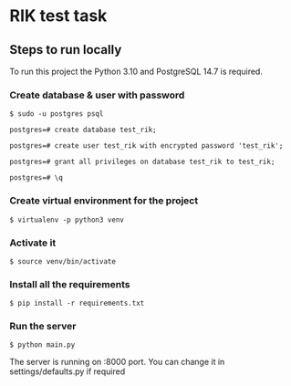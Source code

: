 # RIK test task

## Steps to run locally

To run this project the Python 3.10 and PostgreSQL 14.7 is required.

### Create database & user with password

`$ sudo -u postgres psql`

`postgres=# create database test_rik;`

`postgres=# create user test_rik with encrypted password 'test_rik';`

`postgres=# grant all privileges on database test_rik to test_rik;`

`postgres=# \q`

### Create virtual environment for the project

`$ virtualenv -p python3 venv`

### Activate it

`$ source venv/bin/activate`

### Install all the requirements

`$ pip install -r requirements.txt`

### Run the server

`$ python main.py`

The server is running on :8000 port. You can change it in settings/defaults.py if required